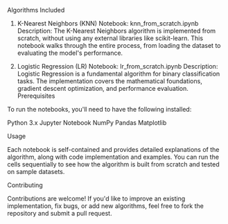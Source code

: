 Algorithms Included

1. K-Nearest Neighbors (KNN)
Notebook: knn_from_scratch.ipynb
Description:
The K-Nearest Neighbors algorithm is implemented from scratch, without using any external libraries like scikit-learn.
This notebook walks through the entire process, from loading the dataset to evaluating the model's performance.

2. Logistic Regression (LR)
Notebook: lr_from_scratch.ipynb
Description:
Logistic Regression is a fundamental algorithm for binary classification tasks.
The implementation covers the mathematical foundations, gradient descent optimization, and performance evaluation.
Prerequisites

To run the notebooks, you'll need to have the following installed:

Python 3.x
Jupyter Notebook
NumPy
Pandas
Matplotlib

Usage

Each notebook is self-contained and provides detailed explanations of the algorithm, along with code implementation and examples. You can run the cells sequentially to see how the algorithm is built from scratch and tested on sample datasets.

Contributing

Contributions are welcome! If you'd like to improve an existing implementation, fix bugs, or add new algorithms, feel free to fork the repository and submit a pull request.

